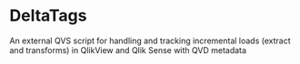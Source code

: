 # DeltaTags
An external QVS script for handling and tracking incremental loads (extract and transforms) in QlikView and Qlik Sense with QVD metadata
